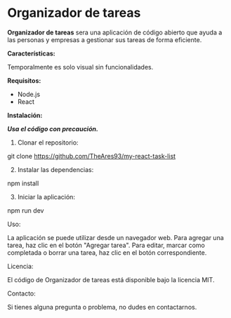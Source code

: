 # Organizador de tareas

**Organizador de tareas** sera una aplicación de código abierto que ayuda a las personas y empresas a gestionar sus tareas de forma eficiente.

**Características:**

Temporalmente es solo visual sin funcionalidades.

**Requisitos:**

* Node.js
* React

**Instalación:**

***Usa el código con precaución.***

1. Clonar el repositorio:

git clone https://github.com/TheAres93/my-react-task-list


2. Instalar las dependencias:


npm install


3. Iniciar la aplicación:

npm run dev

Uso:

La aplicación se puede utilizar desde un navegador web. Para agregar una tarea, haz clic en el botón "Agregar tarea". Para editar, marcar como completada o borrar una tarea, haz clic en el botón correspondiente. 

Licencia:

El código de Organizador de tareas está disponible bajo la licencia MIT.

Contacto:

Si tienes alguna pregunta o problema, no dudes en contactarnos.
